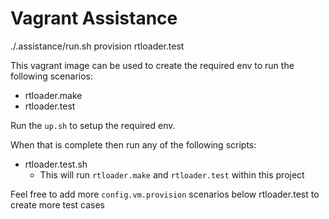 # Vagrant Assistance

./.assistance/run.sh provision rtloader.test

This vagrant image can be used to create the required env to run the following scenarios:

- rtloader.make
- rtloader.test

Run the `up.sh` to setup the required env.

When that is complete then run any of the following scripts:

- rtloader.test.sh
  - This will run `rtloader.make` and `rtloader.test` within this project

Feel free to add more `config.vm.provision` scenarios below rtloader.test to create more test cases
